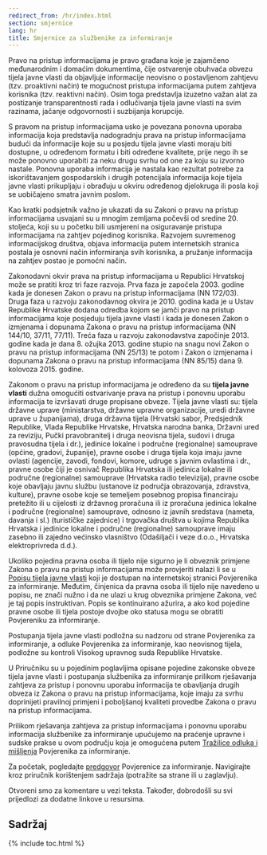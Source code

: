 ```yaml
---
redirect_from: /hr/index.html
section: smjernice
lang: hr
title: Smjernice za službenike za informiranje
---
```


Pravo na pristup informacijama je pravo građana koje je zajamčeno međunarodnim i domaćim dokumentima, čije ostvarenje obuhvaća obvezu tijela javne vlasti da objavljuje informacije neovisno o postavljenom zahtjevu (tzv. proaktivni način) te mogućnost pristupa informacijama  putem zahtjeva korisnika (tzv. reaktivni način). Osim toga predstavlja izuzetno važan alat za postizanje transparentnosti rada i odlučivanja tijela javne vlasti na svim razinama, jačanje odgovornosti i suzbijanja korupcije.

S pravom na pristup informacijama usko je povezana ponovna uporaba informacija koja predstavlja nadogradnju prava na pristup informacijama budući da informacije koje su u posjedu tijela javne vlasti moraju  biti dostupne, u određenom formatu i biti određene kvalitete, prije nego ih se može ponovno uporabiti za neku drugu svrhu od one za koju su izvorno nastale. Ponovna uporaba informacija je nastala kao rezultat potrebe za iskorištavanjem gospodarskih i drugih potencijala informacija koje tijela javne vlasti prikupljaju i obrađuju u okviru određenog djelokruga ili posla koji se uobičajeno smatra javnim poslom.

Kao kratki podsjetnik važno je ukazati da su Zakoni o pravu na pristup informacijama usvajani su u mnogim zemljama počevši od sredine 20. stoljeća, koji su u početku bili usmjereni na osiguravanje pristupa informacijama na zahtjev pojedinog korisnika. Razvojem suvremenog  informacijskog  društva, objava informacija putem internetskih stranica postala je osnovni način informiranja svih korisnika, a pružanje informacija na zahtjev postao je pomoćni način.

Zakonodavni okvir prava na pristup informacijama u Republici Hrvatskoj može se pratiti kroz tri faze razvoja. Prva faza je započela 2003. godine kada je donesen Zakon o pravu na pristup informacijama (NN 172/03). Druga faza u  razvoju zakonodavnog okvira je 2010. godina kada je u Ustav Republike Hrvatske dodana odredba kojom se jamči pravo na pristup informacijama koje posjeduju tijela javne vlasti i kada je donesen Zakon o izmjenama i dopunama Zakona o pravu na pristup informacijama (NN 144/10, 37/11, 77/11). Treća faza u razvoju zakonodavstva započinje 2013. godine kada je dana 8. ožujka 2013. godine stupio na snagu novi Zakon o pravu na pristup informacijama (NN 25/13) te potom i Zakon o izmjenama i dopunama Zakona o pravu na pristup informacijama (NN 85/15) dana 9. kolovoza 2015. godine.

Zakonom o pravu na pristup informacijama je određeno da su **tijela javne vlasti** dužna omogućiti ostvarivanje prava na pristup i ponovnu uporabu informacija te izvršavati druge propisane obveze. Tijela javne vlasti su: tijela državne uprave (ministarstva, državne upravne organizacije, uredi državne uprave u županijama), druga državna tijela (Hrvatski sabor, Predsjednik Republike, Vlada Republike Hrvatske, Hrvatska narodna banka, Državni ured za reviziju, Pučki pravobranitelj i druga neovisna tijela, sudovi i druga pravosudna tijela i dr.), jedinice lokalne i područne (regionalne) samouprave (općine, gradovi, županije), pravne osobe i druga tijela koja imaju javne ovlasti (agencije, zavodi, fondovi, komore, udruge s javnim ovlastima i dr., pravne osobe čiji je osnivač Republika Hrvatska ili jedinica lokalne ili područne (regionalne) samouprave (Hrvatska radio televizija), pravne osobe koje obavljaju javnu službu (ustanove iz područja obrazovanja, zdravstva, kulture), pravne osobe koje se temeljem posebnog propisa financiraju pretežito ili u cijelosti iz državnog proračuna ili iz proračuna jedinica lokalne i područne (regionalne) samouprave, odnosno iz javnih sredstava (nameta, davanja i sl.) (turističke zajednice) i trgovačka društva u kojima Republika Hrvatska i jedinice lokalne i područne (regionalne) samouprave imaju zasebno ili zajedno većinsko vlasništvo (Odašiljači i veze d.o.o., Hrvatska elektroprivreda d.d.).

Ukoliko pojedina pravna osoba ili tijelo nije sigurno je li obveznik primjene Zakona o pravu na pristup informacijama može provjeriti nalazi li se u [Popisu tijela javne vlasti](http://tjv.pristupinfo.hr) koji je dostupan na internetskoj stranici Povjerenika za informiranje. Međutim, činjenica da pravna osoba ili tijelo nije navedeno u popisu, ne znači nužno i da ne ulazi u krug obveznika primjene Zakona, već je taj popis instruktivan. Popis se kontinuirano ažurira, a ako kod pojedine pravne osobe ili tijela postoje dvojbe oko statusa mogu se obratiti Povjereniku za informiranje.

Postupanja tijela javne vlasti podložna su nadzoru od strane Povjerenika za informiranje, a odluke Povjerenika za informiranje, kao neovisnog tijela, podložne su kontroli Visokog upravnog suda Republike Hrvatske.

U Priručniku su u pojedinim poglavljima opisane pojedine zakonske obveze tijela javne vlasti i postupanja službenika za informiranje prilikom rješavanja zahtjeva za pristup i ponovnu uporabu informacija te obavljanja drugih obveza iz Zakona o pravu na pristup informacijama, koje imaju za svrhu doprinijeti pravilnoj primjeni i poboljšanoj kvaliteti provedbe Zakona o pravu na pristup informacijama.

Prilikom rješavanja zahtjeva za pristup informacijama i ponovnu uporabu informacija službenike za informiranje upućujemo na praćenje upravne i sudske prakse u ovom području koja je omogućena putem [Tražilice odluka i mišljenja](http://tom.pristupinfo.hr) Povjerenika za informiranje.

Za početak, pogledajte [predgovor](predgovor/) Povjerenice za informiranje. Navigirajte kroz priručnik korištenjem sadržaja (potražite sa strane ili u zaglavlju).

Otvoreni smo za komentare u vezi teksta. Također, dobrodošli su svi prijedlozi za dodatne linkove u resursima.

## Sadržaj

{% include toc.html %}
